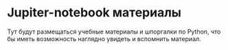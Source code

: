 # Jupiter-notebook материалы 
Тут будут размещаться учебные материалы и шпоргалки по Python, что бы иметь возможность наглядно увидеть и вспомнить материал.
